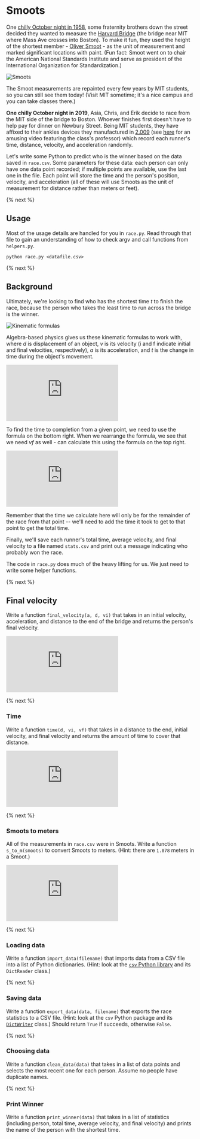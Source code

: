 # Smoots

One [chilly October night in 1958](https://en.wikipedia.org/wiki/Smoot), some fraternity brothers down the street decided they wanted to measure the [Harvard Bridge](https://goo.gl/maps/mLuJKgjXywX1mAhX6) (the bridge near MIT where Mass Ave crosses into Boston). To make it fun, they used the height of the shortest member - [Oliver Smoot](https://en.wikipedia.org/wiki/Oliver_R._Smoot) - as the unit of measurement and marked significant locations with paint. (Fun fact: Smoot went on to chair the American National Standards Institute and serve as president of the International Organization for Standardization.)

![Smoots](http://web.mit.edu/smoot/backg0.jpg "Smoots")

The Smoot measurements are repainted every few years by MIT students, so you can still see them today! (Visit MIT sometime; it's a nice campus and you can take classes there.)

**One chilly October night in 2019**, Asia, Chris, and Erik decide to race from the MIT side of the bridge to Boston. Whoever finishes first doesn't have to help pay for dinner on Newbury Street. Being MIT students, they have affixed to their ankles devices they manufactured in [2.009](http://web.mit.edu/2.009/www/index.html) (see [here](https://www.youtube.com/watch?v=J-ToBoJWVlg) for an amusing video featuring the class's professor) which record each runner's time, distance, velocity, and acceleration randomly.

Let's write some Python to predict who is the winner based on the data saved in `race.csv`. Some parameters for these data: each person can only have one data point recorded; if multiple points are available, use the last one in the file. Each point will store the time and the person's position, velocity, and acceleration (all of these will use Smoots as the unit of measurement for distance rather than meters or feet).

{% next %}

## Usage

Most of the usage details are handled for you in `race.py`. Read through that file to gain an understanding of how to check argv and call functions from `helpers.py`.

```
python race.py <datafile.csv>
```

{% next %}

## Background

Ultimately, we're looking to find who has the shortest time *t* to finish the race, because the person who takes the least time to run across the bridge is the winner.

![Kinematic formulas](https://www.physicsclassroom.com/Class/1DKin/U1L6a1.gif "Kinematic formulas")

Algebra-based physics gives us these kinematic formulas to work with, where *d* is displacement of an object, *v* is its velocity (i and f indicate initial and final velocities, respectively), *a* is its acceleration, and *t* is the change in time during the object's movement.

![The math for time](https://latex.codecogs.com/gif.latex?t%3D%5Cfrac%7B2d%7D%7Bv_%7Bi%7D%20&plus;%20v_%7Bf%7D%7D "The math for time")

To find the time to completion from a given point, we need to use the formula on the bottom right. When we rearrange the formula, we see that we need *vf* as well - can calculate this using the formula on the top right.

![The math for velocity](https://latex.codecogs.com/gif.latex?v_%7Bf%7D%20%3D%20%5Csqrt%7Bv_%7Bi%7D%5E2%20&plus;%202ad%7D "The math for velocity")

Remember that the time we calculate here will only be for the remainder of the race from that point -- we'll need to add the time it took to get to that point to get the total time.

Finally, we'll save each runner's total time, average velocity, and final velocity to a file named `stats.csv` and print out a message indicating who probably won the race.

The code in `race.py` does much of the heavy lifting for us. We just need to write some helper functions.

{% next %}

## Final velocity

Write a function `final_velocity(a, d, vi)` that takes in an initial velocity, acceleration, and distance to the end of the bridge and returns the person's final velocity.

![The math for velocity](https://latex.codecogs.com/gif.latex?v_%7Bf%7D%20%3D%20%5Csqrt%7Bv_%7Bi%7D%5E2%20&plus;%202ad%7D "The math for velocity")

{% next %}

### Time

Write a function `time(d, vi, vf)` that takes in a distance to the end, initial velocity, and final velocity and returns the amount of time to cover that distance.

![The math for time](https://latex.codecogs.com/gif.latex?t%3D%5Cfrac%7B2d%7D%7Bv_%7Bi%7D%20&plus;%20v_%7Bf%7D%7D "The math for time")

{% next %}

### Smoots to meters

All of the measurements in `race.csv` were in Smoots. Write a function `s_to_m(smoots)` to convert Smoots to meters. (Hint: there are `1.078` meters in a Smoot.)

![The math for Smoots to meters](https://latex.codecogs.com/gif.latex?m%20%3D%201.078s "The math for Smoots to meters")

{% next %}

### Loading data

Write a function `import_data(filename)` that imports data from a CSV file into a list of Python dictionaries. (Hint: look at the [`csv` Python library](https://docs.python.org/3/library/csv.html#csv.DictReader) and its `DictReader` class.)

{% next %}

### Saving data

Write a function `export_data(data, filename)` that exports the race statistics to a CSV file. (Hint: look at the `csv` Python package and its [`DictWriter`](https://docs.python.org/3/library/csv.html#csv.DictWriter) class.) Should return `True` if succeeds, otherwise `False`.

{% next %}

### Choosing data

Write a function `clean_data(data)` that takes in a list of data points and selects the most recent one for each person. Assume no people have duplicate names.

{% next %}

### Print Winner

Write a function `print_winner(data)` that takes in a list of statistics (including person, total time, average velocity, and final velocity) and prints the name of the person with the shortest time.
